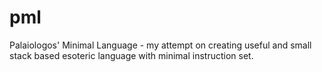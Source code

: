 # pml
Palaiologos' Minimal Language - my attempt on creating useful and small stack based esoteric language with minimal instruction set.
